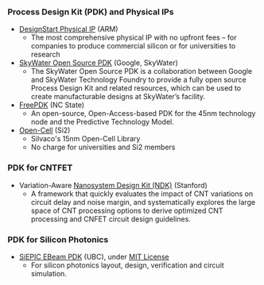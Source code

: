 ### Process Design Kit (PDK) and Physical IPs
 - [DesignStart Physical IP](https://developer.arm.com/ip-products/designstart/physical-ip) (ARM)
   - The most comprehensive physical IP with no upfront fees – for companies to produce commercial silicon or for universities to research
 - [SkyWater Open Source PDK](https://github.com/google/skywater-pdk) (Google, SkyWater)
   - The SkyWater Open Source PDK is a collaboration between Google and SkyWater Technology Foundry to provide a fully open source Process Design Kit and related resources, which can be used to create manufacturable designs at SkyWater’s facility.
 - [FreePDK](https://www.eda.ncsu.edu/wiki/FreePDK) (NC State)
   - An open-source, Open-Access-based PDK for the 45nm technology node and the Predictive Technology Model.
 - [Open-Cell](http://www.si2.org/open-cell-library/) (Si2)
   - Silvaco's 15nm Open-Cell Library
   - No charge for universities and Si2 members

### PDK for CNTFET
- Variation-Aware [Nanosystem Design Kit (NDK)](https://nanohub.org/resources/22582) (Stanford)
  - A framework that quickly evaluates the impact of CNT variations on circuit delay and noise margin, and systematically explores the large space of CNT processing options to derive optimized CNT processing and CNFET circuit design guidelines.

### PDK for Silicon Photonics
- [SiEPIC EBeam PDK](https://github.com/SiEPIC/SiEPIC_EBeam_PDK) (UBC), under [MIT License](https://github.com/SiEPIC/SiEPIC_EBeam_PDK/blob/master/LICENSE.md)
  - For silicon photonics layout, design, verification and circuit simulation.
